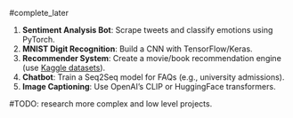 #complete_later 

1. **Sentiment Analysis Bot**: Scrape tweets and classify emotions using PyTorch.
2. **MNIST Digit Recognition**: Build a CNN with TensorFlow/Keras.
3. **Recommender System**: Create a movie/book recommendation engine (use [Kaggle datasets](https://www.kaggle.com/datasets)).
4. **Chatbot**: Train a Seq2Seq model for FAQs (e.g., university admissions).
5. **Image Captioning**: Use OpenAI’s CLIP or HuggingFace transformers.

#TODO: research more complex and low level projects.
